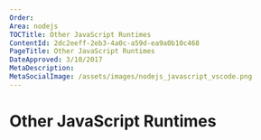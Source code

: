 ```yaml
---
Order:
Area: nodejs
TOCTitle: Other JavaScript Runtimes
ContentId: 2dc2eeff-2eb3-4a0c-a59d-ea9a0b10c468
PageTitle: Other JavaScript Runtimes
DateApproved: 3/10/2017
MetaDescription:
MetaSocialImage: /assets/images/nodejs_javascript_vscode.png
---
```


# Other JavaScript Runtimes